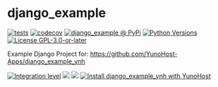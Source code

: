 # django_example

[![tests](https://github.com/jedie/django_example/actions/workflows/tests.yml/badge.svg?branch=main)](https://github.com/jedie/django_example/actions/workflows/tests.yml)
[![codecov](https://codecov.io/github/jedie/django_example/branch/main/graph/badge.svg)](https://codecov.io/github/jedie/django_example)
[![django_example @ PyPi](https://img.shields.io/pypi/v/django_example?label=django_example%20%40%20PyPi)](https://pypi.org/project/django_example/)
[![Python Versions](https://img.shields.io/pypi/pyversions/django_example)](https://github.com/jedie/django_example/blob/main/pyproject.toml)
[![License GPL-3.0-or-later](https://img.shields.io/pypi/l/django_example)](https://github.com/jedie/django_example/blob/main/LICENSE)


Example Django Project for: https://github.com/YunoHost-Apps/django_example_ynh


[![Integration level](https://dash.yunohost.org/integration/django_example_ynh.svg)](https://dash.yunohost.org/appci/app/django_example_ynh) ![](https://ci-apps.yunohost.org/ci/badges/django_example_ynh.status.svg) ![](https://ci-apps.yunohost.org/ci/badges/django_example_ynh.maintain.svg)
[![Install django_example_ynh with YunoHost](https://install-app.yunohost.org/install-with-yunohost.svg)](https://install-app.yunohost.org/?app=django_example_ynh)
